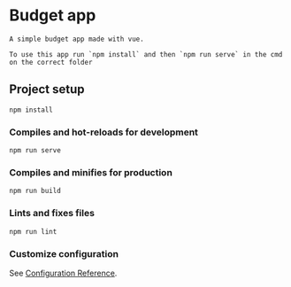 # Budget app

```
A simple budget app made with vue.
```

```
To use this app run `npm install` and then `npm run serve` in the cmd on the correct folder
```

## Project setup
```
npm install
```

### Compiles and hot-reloads for development
```
npm run serve
```

### Compiles and minifies for production
```
npm run build
```

### Lints and fixes files
```
npm run lint
```

### Customize configuration
See [Configuration Reference](https://cli.vuejs.org/config/).
